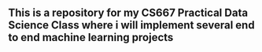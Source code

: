 ## This is a repository for my CS667 Practical Data Science Class where i will implement several end to end machine learning projects



